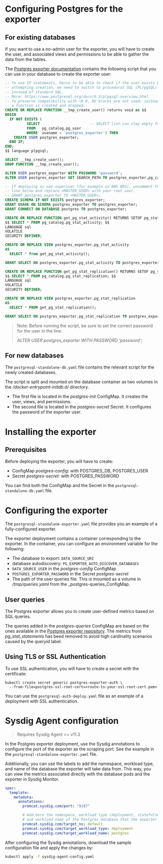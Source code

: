 # Configuring Postgres for the exporter
## For existing databases
If you want to use a no-admin user for the exporter, you will have to create the user, and associated views and permissions to
be able to gather the data from the tables.

The [Postgres exporter documentation](https://github.com/wrouesnel/postgres_exporter) contains the following script that you can use in your database to create the exporter user:
```sql
-- To use IF statements, hence to be able to check if the user exists before
-- attempting creation, we need to switch to procedural SQL (PL/pgSQL)
-- instead of standard SQL.
-- More: https://www.postgresql.org/docs/9.3/plpgsql-overview.html
-- To preserve compatibility with <9.0, DO blocks are not used; instead,
-- a function is created and dropped.
CREATE OR REPLACE FUNCTION __tmp_create_user() returns void as $$
BEGIN
  IF NOT EXISTS (
          SELECT                       -- SELECT list can stay empty for this
          FROM   pg_catalog.pg_user
          WHERE  usename = 'postgres_exporter') THEN
    CREATE USER postgres_exporter;
  END IF;
END;
$$ language plpgsql;

SELECT __tmp_create_user();
DROP FUNCTION __tmp_create_user();

ALTER USER postgres_exporter WITH PASSWORD 'password';
ALTER USER postgres_exporter SET SEARCH_PATH TO postgres_exporter,pg_catalog;

-- If deploying as non-superuser (for example in AWS RDS), uncomment the GRANT
-- line below and replace <MASTER_USER> with your root user.
-- GRANT postgres_exporter TO <MASTER_USER>;
CREATE SCHEMA IF NOT EXISTS postgres_exporter;
GRANT USAGE ON SCHEMA postgres_exporter TO postgres_exporter;
GRANT CONNECT ON DATABASE postgres TO postgres_exporter;

CREATE OR REPLACE FUNCTION get_pg_stat_activity() RETURNS SETOF pg_stat_activity AS
$$ SELECT * FROM pg_catalog.pg_stat_activity; $$
LANGUAGE sql
VOLATILE
SECURITY DEFINER;

CREATE OR REPLACE VIEW postgres_exporter.pg_stat_activity
AS
  SELECT * from get_pg_stat_activity();

GRANT SELECT ON postgres_exporter.pg_stat_activity TO postgres_exporter;

CREATE OR REPLACE FUNCTION get_pg_stat_replication() RETURNS SETOF pg_stat_replication AS
$$ SELECT * FROM pg_catalog.pg_stat_replication; $$
LANGUAGE sql
VOLATILE
SECURITY DEFINER;

CREATE OR REPLACE VIEW postgres_exporter.pg_stat_replication
AS
  SELECT * FROM get_pg_stat_replication();

GRANT SELECT ON postgres_exporter.pg_stat_replication TO postgres_exporter;
```
> Note: Before running the script, be sure to set the correct password for the user in the line:
>
> _ALTER USER postgres_exporter WITH PASSWORD 'password';_

## For new databases
The `postgresql-standalone-db.yaml` file contains the relevant script for the newly created databases.

The script is split and mounted on the database container as two volumes in the _/docker-entrypoint-initdb.d/_ directory.
* The first file is located in the _postgres-init_ ConfigMap. It creates the user, views, and permissions.
* The second file is located in the _postgres-secret_ Secret. It configures the password of the exporter user.

# Installing the exporter
## Prerequisites
Before deploying the exporter, you will have to create:
* ConfigMap _postgres-config_: with POSTGRES_DB, POSTGRES_USER
* Secret _postgres-secret_: with POSTGRES_PASSWORD

You can find both the ConfigMap and the Secret in the `postgresql-standalone-db.yaml` file.

# Configuring the exporter
The `postgresql-standalone-exporter.yaml` file provides you an example of a fully-configured exporter.

The exporter deployment contains a container corresponding to the exporter. In the container, you can configure an environment variable for the following:

* The database to export: `DATA_SOURCE_URI`
* database autodiscovery: `PG_EXPORTER_AUTO_DISCOVER_DATABASES`
* `DATA_SOURCE_USER` in the _postgres-config_ ConfigMap
* `POSTGRES_EXPORTER_PASSWORD` in the Secret _postgres-secret_
* The path of the user queries file. This is mounted as a volume in _/tmp/queries.yaml_ from the _postgres-queries_ConfigMap.

## User queries
The Postgres exporter allows you to create user-defined metrics based on SQL queries.

The queries added in the _postgres-queries_ ConfigMap are based on the ones available in the [Postgres exporter repository](https://github.com/wrouesnel/postgres_exporter).
The metrics from _pg_stat_statements_ has beed removed to avoid high cardinality scenarios caused by the _queryid_ label.

## Using TLS or SSL Authentication
To use SSL authentication, you will have to create a secret with the certificate:
```
kubectl create secret generic postgres-exporter-auth \
  --from-file=postgres-ssl-root-cert=<route-to-your-ssl-root-cert.pem>
```

You can use the `postgresql-auth-deploy.yaml` file as an example of a deployment with SSL authentication.

# Sysdig Agent configuration
> Requires Sysdig Agent >= v11.3 

In the Postgres exporter deployment, use the Sysdig annotations to configure the port of the exporter as the scraping port. See the example in the `postgresql-standalone-exporter.yaml` file.

Additionally, you can use the labels to add the namespace, workload type, and name of the database the exporter will take data from.
This way, you can view the metrics associated directly with the database pods and the exporter in Sysdig Monitor.

```yaml
spec:
  template:
    metadata:
      annotations:
        promcat.sysdig.com/port: "9187"

        # Add here the namespace, workload type (deployment, statefulset, replicaset, daemonset)
        # and workload name of the Postgres database that the exporter will take data from
        promcat.sysdig.com/target_ns: default
        promcat.sysdig.com/target_workload_type: deployment
        promcat.sysdig.com/target_workload_name: postgres
```

After configuring the Sysdig annotations, download the sample configuration file and apply the changes by:
```bash
kubectl apply -f sysdig-agent-config.yaml
```
